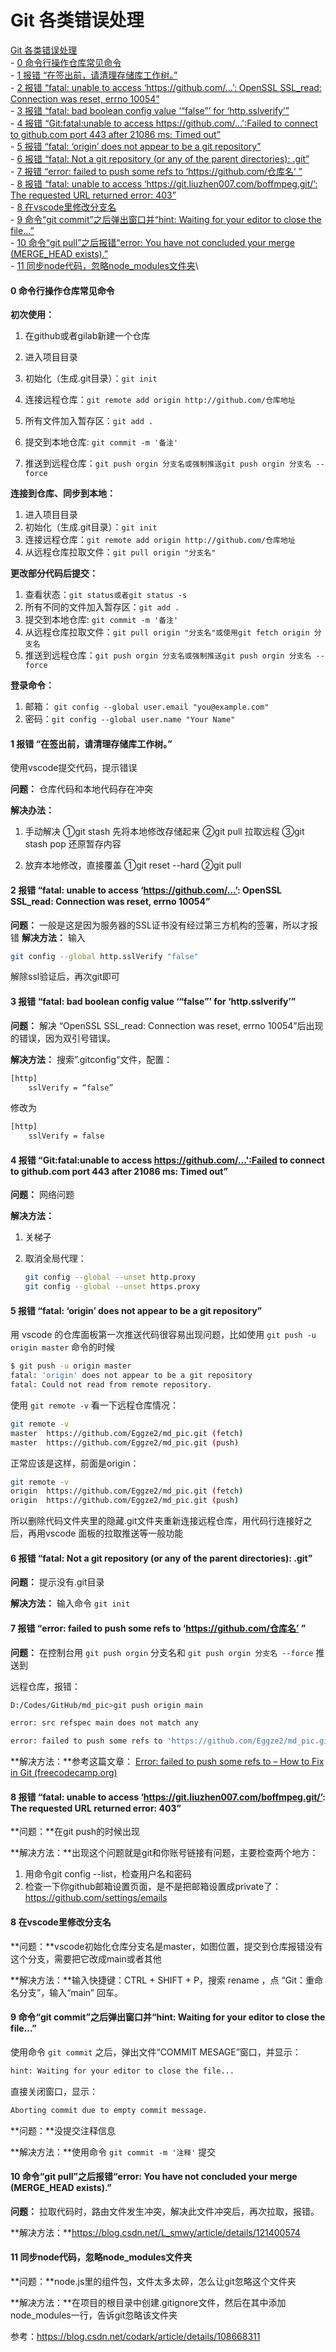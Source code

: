 # Git 各类错误处理

[Git 各类错误处理](#git-各类错误处理)\
      - [0 命令行操作仓库常见命令](#0-命令行操作仓库常见命令)\
      - [1 报错 “在签出前，请清理存储库工作树。”](#1-报错-在签出前请清理存储库工作树)\
      - [2 报错 “fatal: unable to access ‘https://github.com/…’: OpenSSL SSL\_read: Connection was reset, errno 10054”](#2-报错-fatal-unable-to-access-httpsgithubcom-openssl-ssl_read-connection-was-reset-errno-10054)\
      - [3 报错 “fatal: bad boolean config value ‘“false”’ for ‘http.sslverify’”](#3-报错-fatal-bad-boolean-config-value-false-for-httpsslverify)\
      - [4 报错 “Git:fatal:unable to access https://github.com/…':Failed to connect to github.com port 443 after 21086 ms: Timed out”](#4-报错-gitfatalunable-to-access-httpsgithubcomfailed-to-connect-to-githubcom-port-443-after-21086-ms-timed-out)\
      - [5 报错 “fatal: ‘origin’ does not appear to be a git repository”](#5-报错-fatal-origin-does-not-appear-to-be-a-git-repository)\
      - [6 报错 “fatal: Not a git repository (or any of the parent directories): .git”](#6-报错-fatal-not-a-git-repository-or-any-of-the-parent-directories-git)\
      - [7 报错 “error: failed to push some refs to ‘https://github.com/仓库名’ ”](#7-报错-error-failed-to-push-some-refs-to-httpsgithubcom仓库名-)\
      - [8 报错 “fatal: unable to access ‘https://git.liuzhen007.com/boffmpeg.git/’: The requested URL returned error: 403”](#8-报错-fatal-unable-to-access-httpsgitliuzhen007comboffmpeggit-the-requested-url-returned-error-403)\
      - [8 在vscode里修改分支名](#8-在vscode里修改分支名)\
      - [9 命令“git commit”之后弹出窗口并“hint: Waiting for your editor to close the file…”](#9-命令git-commit之后弹出窗口并hint-waiting-for-your-editor-to-close-the-file)\
      - [10 命令“git pull”之后报错“error: You have not concluded your merge (MERGE\_HEAD exists).”](#10-命令git-pull之后报错error-you-have-not-concluded-your-merge-merge_head-exists)\
      - [11 同步node代码，忽略node\_modules文件夹](#11-同步node代码忽略node_modules文件夹)\


#### 0 命令行操作仓库常见命令

**初次使用：**

1. 在github或者gilab新建一个仓库

2. 进入项目目录

3. 初始化（生成.git目录）：`git init`

4. 连接远程仓库：`git remote add origin http://github.com/仓库地址`
5. 所有文件加入暂存区：`git add .`
6. 提交到本地仓库: `git commit -m '备注'`
7. 推送到远程仓库：`git push orgin 分支名或强制推送git push orgin 分支名 --force`

**连接到仓库、同步到本地：**

1. 进入项目目录
2. 初始化（生成.git目录）：`git init`
3. 连接远程仓库：`git remote add origin http://github.com/仓库地址`
4. 从远程仓库拉取文件：`git pull origin "分支名"`

**更改部分代码后提交：**

1. 查看状态：`git status或者git status -s`
2. 所有不同的文件加入暂存区：`git add .`
3. 提交到本地仓库: `git commit -m '备注'`
4. 从远程仓库拉取文件：`git pull origin "分支名"或使用git fetch origin 分支名`
5. 推送到远程仓库：`git push orgin 分支名或强制推送git push orgin 分支名 --force`

**登录命令：**

1. 邮箱： `git config --global user.email "you@example.com"`
2. 密码：`git config --global user.name "Your Name"`

#### 1 报错 “在签出前，请清理存储库工作树。”

使用vscode提交代码，提示错误

**问题：** 仓库代码和本地代码存在冲突

**解决办法：**

1. 手动解决
   ①git stash 先将本地修改存储起来
   ②git pull 拉取远程
   ③git stash pop 还原暂存内容

2. 放弃本地修改，直接覆盖
   ①git reset --hard
   ②git pull

#### 2 报错 “fatal: unable to access ‘https://github.com/…’: OpenSSL SSL_read: Connection was reset, errno 10054”

**问题：** 一般是这是因为服务器的SSL证书没有经过第三方机构的签署，所以才报错
**解决方法：** 输入

```bash
git config --global http.sslVerify "false"
```

解除ssl验证后，再次git即可

#### 3 报错 “fatal: bad boolean config value ‘“false”’ for ‘http.sslverify’”

**问题：** 解决 “OpenSSL SSL_read: Connection was reset, errno 10054”后出现的错误，因为双引号错误。

**解决方法：** 搜索”.gitconfig“文件，配置：

```bash
[http]
	sslVerify = “false”
```


修改为

```bash
[http]
	sslVerify = false
```

#### 4 报错 “Git:fatal:unable to access https://github.com/…':Failed to connect to github.com port 443 after 21086 ms: Timed out”

**问题：** 网络问题

**解决方法：**

1. 关梯子

2. 取消全局代理：

   ```bash
   git config --global --unset http.proxy
   git config --global --unset https.proxy
   ```

#### 5 报错 “fatal: ‘origin’ does not appear to be a git repository”

用 vscode 的仓库面板第一次推送代码很容易出现问题，比如使用 `git push -u origin master` 命令的时候

```bash
$ git push -u origin master
fatal: 'origin' does not appear to be a git repository
fatal: Could not read from remote repository.
```

使用 `git remote -v` 看一下远程仓库情况：

```bash
git remote -v
master  https://github.com/Eggze2/md_pic.git (fetch)
master  https://github.com/Eggze2/md_pic.git (push)
```

正常应该是这样，前面是origin：

```bash
git remote -v
origin  https://github.com/Eggze2/md_pic.git (fetch)
origin  https://github.com/Eggze2/md_pic.git (push)
```

所以删除代码文件夹里的隐藏.git文件夹重新连接远程仓库，用代码行连接好之后，再用vscode 面板的拉取推送等一般功能

#### 6 报错 “fatal: Not a git repository (or any of the parent directories): .git”

**问题：** 提示没有.git目录

**解决方法：** 输入命令 `git init`

#### 7 报错 “error: failed to push some refs to ‘https://github.com/仓库名’ ”

**问题：** 在控制台用 `git push orgin` 分支名和 `git push orgin 分支名 --force` 推送到

远程仓库，报错：

```bash
D:/Codes/GitHub/md_pic>git push origin main

error: src refspec main does not match any 

error: failed to push some refs to 'https://github.com/Eggze2/md_pic.git'
```

**解决方法：**参考这篇文章： [Error: failed to push some refs to – How to Fix in Git (freecodecamp.org)](https://www.freecodecamp.org/news/error-failed-to-push-some-refs-to-how-to-fix-in-git/)

#### 8 报错 “fatal: unable to access ‘https://git.liuzhen007.com/boffmpeg.git/’: The requested URL returned error: 403”

**问题：**在git push的时候出现

**解决方法：**出现这个问题就是git和你账号链接有问题，主要检查两个地方：

1. 用命令git config --list，检查用户名和密码
2. 检查一下你github邮箱设置页面，是不是把邮箱设置成private了：https://github.com/settings/emails

#### 8 在vscode里修改分支名

**问题：**vscode初始化仓库分支名是master，如图位置，提交到仓库报错没有这个分支，需要把它改成main或者其他

**解决方法：**输入快捷键：CTRL + SHIFT + P，搜索 rename ，点 “Git：重命名分支”，输入“main” 回车。

#### 9 命令“git commit”之后弹出窗口并“hint: Waiting for your editor to close the file…”

使用命令 `git commit` 之后，弹出文件“COMMIT MESAGE”窗口，并显示：

```bash
hint: Waiting for your editor to close the file...
```

直接关闭窗口，显示：

```bash
Aborting commit due to empty commit message.
```

**问题：**没提交注释信息

**解决方法：**使用命令 `git commit -m '注释'` 提交

#### 10 命令“git pull”之后报错“error: You have not concluded your merge (MERGE_HEAD exists).”

**问题：** 拉取代码时，路由文件发生冲突，解决此文件冲突后，再次拉取，报错。

**解决方法：**https://blog.csdn.net/L_smwy/article/details/121400574

#### 11 同步node代码，忽略node_modules文件夹

**问题：**node.js里的组件包，文件太多太碎，怎么让git忽略这个文件夹

**解决方法：**在项目的根目录中创建.gitignore文件，然后在其中添加node_modules一行，告诉git忽略该文件夹

参考：https://blog.csdn.net/codark/article/details/108668311